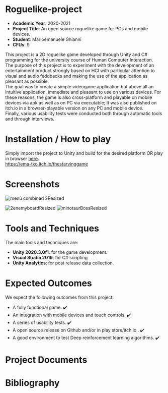 # Roguelike-project

- **Academic Year**: 2020-2021
- **Project Title**: An open source roguelike game for PCs and mobile devices.
- **Student**: Marioemanuele Ghianni
- **CFUs**: 9 


This project is a 2D roguelike game developed through Unity and C# programming  for the university course of Human Computer Interaction.  
The purpose of this project is to experiment with the development of an entertainment product strongly based on HCI with particular attention to visual and audio feddbacks and making the use of the application as pleasant as possible.    
The goal was to create a simple videogame application but above all an intuitive application, immediate and pleasant to use on various devices. 
For these reasons, the game is also cross-platform and playable on mobile devices via apk as well as on PC via executable; It was also published on itch.io in a browser-playable version on any PC and mobile device.  
Finally, various usability tests were conducted both through automatic tools and through interviews.  

# Installation / How to play
Simply import the project to Unity and build for the desired platform OR play in browser [here](https://ema-tko.itch.io/thestarvinggame).   
https://ema-tko.itch.io/thestarvinggame


# Screenshots


![menù combined 2Resized](https://user-images.githubusercontent.com/22282000/116480015-e0755c00-a880-11eb-9467-fffa81a5ab1d.png)


![2enemyboardResized](https://user-images.githubusercontent.com/22282000/116480017-e0755c00-a880-11eb-9648-96b45958a157.png)
![minotaurBossResized](https://user-images.githubusercontent.com/22282000/116480014-dfdcc580-a880-11eb-8dd7-c2d190bcb62e.png)

# Tools and Techniques

The main tools and techniques are:
- **Unity 2020.3.0f1**: for the game development.
- **Visual Studio 2019**: for C# scripting
- **Unity Analytics**: for post release data collection.


# Expected Outcomes

We expect the following outcomes from this project:
- A fully functional game. :heavy_check_mark:
- An integration with mobile devices and touch controls. :heavy_check_mark:
- A series of usability tests. :heavy_check_mark:
- A open source release on Github and/or in play store/itch.io . :heavy_check_mark:
- A good environment to test Deep reinforcement learning algorithms. :heavy_check_mark:



# Project Documents


# Bibliography

